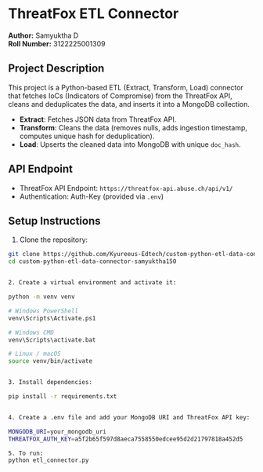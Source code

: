 # ThreatFox ETL Connector

**Author:** Samyuktha D  
**Roll Number:** 3122225001309

## Project Description

This project is a Python-based ETL (Extract, Transform, Load) connector that fetches IoCs (Indicators of Compromise) from the ThreatFox API, cleans and deduplicates the data, and inserts it into a MongoDB collection.

- **Extract**: Fetches JSON data from ThreatFox API.
- **Transform**: Cleans the data (removes nulls, adds ingestion timestamp, computes unique hash for deduplication).
- **Load**: Upserts the cleaned data into MongoDB with unique `doc_hash`.

## API Endpoint

- ThreatFox API Endpoint: `https://threatfox-api.abuse.ch/api/v1/`
- Authentication: Auth-Key (provided via `.env`)

## Setup Instructions

1. Clone the repository:

```bash
git clone https://github.com/Kyureeus-Edtech/custom-python-etl-data-connector-samyuktha150.git
cd custom-python-etl-data-connector-samyuktha150


2. Create a virtual environment and activate it:

python -m venv venv

# Windows PowerShell
venv\Scripts\Activate.ps1

# Windows CMD
venv\Scripts\activate.bat

# Linux / macOS
source venv/bin/activate


3. Install dependencies:

pip install -r requirements.txt


4. Create a .env file and add your MongoDB URI and ThreatFox API key:

MONGODB_URI=your_mongodb_uri
THREATFOX_AUTH_KEY=a5f2b65f597d8aeca7558550edcee95d2d21797818a452d5

5. To run: 
python etl_connector.py
